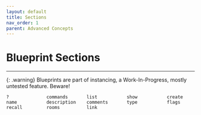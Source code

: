 ```yaml
---
layout: default
title: Sections
nav_order: 1
parent: Advanced Concepts
---
```


# Blueprint Sections
---
{: .warning}
Blueprints are part of instancing, a Work-In-Progress, mostly untested feature. Beware!

```
?              commands       list           show           create         
name           description    comments       type           flags          
recall         rooms          link           
```